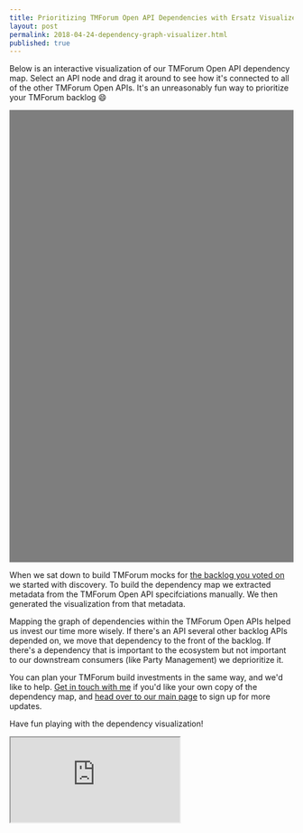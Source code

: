 ```yaml
---
title: Prioritizing TMForum Open API Dependencies with Ersatz Visualizer
layout: post
permalink: 2018-04-24-dependency-graph-visualizer.html
published: true
---
```


Below is an interactive visualization of our TMForum Open API dependency map. Select an API node and drag it around to see how it's connected to all of the other TMForum Open APIs. It's an unreasonably fun way to prioritize your TMForum backlog 😄

<link href="http://visjs.org/dist/vis-network.min.css" rel="stylesheet" type="text/css"/>

<style type="text/css">
    #tmfdeps {
            /* width: 1900px; */
            height: 800px;
            background-color:rgba(0, 0, 0, 0.5);
            /* border: 1px solid lightgray; */
    }
</style>

<div id="tmfdeps"></div>

<script type="text/javascript" src="http://visjs.org/dist/vis.js"></script>

<script type="text/javascript">
  // create an array with nodes
  var nodes = new vis.DataSet([
    {
      'id': '666',
      'label': 'TMF666 - Account Management API',
      'shape': 'box'
    },
    {
      'id': '640',
      'label': 'TMF640 - Activation and Configuration API',
      'shape': 'box'
    },
    {
      'id': '647',
      'label': 'TMF647 - Address API',
      'shape': 'box'
    },
    {
      'id': '651',
      'label': 'TMF651 - Agreement Management API',
      'shape': 'box'
    },
    {
      'id': '642',
      'label': 'TMF642 - Alarm Management API',
      'shape': 'box'
    },
    {
      'id': '646',
      'label': 'TMF646 - Appointment API',
      'shape': 'box'
    },
    {
      'id': '636',
      'label': 'TMF636 - Billing Management API',
      'shape': 'box'
    },
    {
      'id': '655',
      'label': 'TMF655 - Change Management API',
      'shape': 'box'
    },
    {
      'id': '681',
      'label': 'TMF681 - Communication API',
      'shape': 'box'
    },
    {
      'id': '678',
      'label': 'TMF678 - Customer Bill Management API',
      'shape': 'box'
    },
    {
      'id': '629',
      'label': 'TMF629 - Customer Management API',
      'shape': 'box'
    },
    {
      'id': '667',
      'label': 'TMF667 - Document Management API',
      'shape': 'box'
    },
    {
      'id': '662',
      'label': 'TMF662 - Entity Catalog Management API',
      'shape': 'box'
    },
    {
      'id': '673',
      'label': 'TMF673 - Geographic Address Management API',
      'shape': 'box'
    },
    {
      'id': '675',
      'label': 'TMF675 - Geographic Location Management API',
      'shape': 'box'
    },
    {
      'id': '674',
      'label': 'TMF674 - Geographic Site Management API',
      'shape': 'box'
    },
    {
      'id': '658',
      'label': 'TMF658 - Loyalty Management API',
      'shape': 'box'
    },
    {
      'id': '650',
      'label': 'TMF650 - Onboarding Management API',
      'shape': 'box'
    },
    {
      'id': '668',
      'label': 'TMF668 - Partnership Type Management API',
      'shape': 'box'
    },
    {
      'id': '632',
      'label': 'TMF632 - Party Management API',
      'shape': 'box'
    },
    {
      'id': '669',
      'label': 'TMF669 - Party Role Management API',
      'shape': 'box'
    },
    {
      'id': '676',
      'label': 'TMF676 - Payment Management API',
      'shape': 'box'
    },
    {
      'id': '670',
      'label': 'TMF670 - Payment Methods API',
      'shape': 'box'
    },
    {
      'id': '628',
      'label': 'TMF628 - Performance Management API',
      'shape': 'box'
    },
    {
      'id': '649',
      'label': 'TMF649 - Performance Management Threshold API',
      'shape': 'box'
    },
    {
      'id': '654',
      'label': 'TMF654 - Prepay Balance Management API',
      'shape': 'box'
    },
    {
      'id': '644',
      'label': 'TMF644 - Privacy Management API',
      'shape': 'box'
    },
    {
      'id': '620',
      'label': 'TMF620 - Product Catalog Management API',
      'shape': 'box'
    },
    {
      'id': '637',
      'label': 'TMF637 - Product Inventory Management API',
      'shape': 'box'
    },
    {
      'id': '679',
      'label': 'TMF679 - Product Offering Qualification API',
      'shape': 'box'
    },
    {
      'id': '622',
      'label': 'TMF622 - Product Ordering API',
      'shape': 'box'
    },
    {
      'id': '671',
      'label': 'TMF671 - Promotion API',
      'shape': 'box'
    },
    {
      'id': '648',
      'label': 'TMF648 - Quote Management API',
      'shape': 'box'
    },
    {
      'id': '680',
      'label': 'TMF680 - Recommendation API',
      'shape': 'box'
    },
    {
      'id': '634',
      'label': 'TMF634 - Resource Catalog Management API',
      'shape': 'box'
    },
    {
      'id': '664',
      'label': 'TMF664 - Resource Function Activation and Configuration API',
      'shape': 'box'
    },
    {
      'id': '639',
      'label': 'TMF639 - Resource Inventory Management API',
      'shape': 'box'
    },
    {
      'id': '652',
      'label': 'TMF652 - Resource Ordering Management API',
      'shape': 'box'
    },
    {
      'id': '623',
      'label': 'TMF623 - SLA Management API',
      'shape': 'box'
    },
    {
      'id': '633',
      'label': 'TMF633 - Service Catalog API',
      'shape': 'box'
    },
    {
      'id': '638',
      'label': 'TMF638 - Service Inventory Management API',
      'shape': 'box'
    },
    {
      'id': '641',
      'label': 'TMF641 - Service Ordering Management API',
      'shape': 'box'
    },
    {
      'id': '656',
      'label': 'TMF656 - Service Problem Management API (SPM)',
      'shape': 'box'
    },
    {
      'id': '645',
      'label': 'TMF645 - Service Qualification API',
      'shape': 'box'
    },
    {
      'id': '657',
      'label': 'TMF657 - Service Quality Management API',
      'shape': 'box'
    },
    {
      'id': '653',
      'label': 'TMF653 - Service Test Management API',
      'shape': 'box'
    },
    {
      'id': '684',
      'label': 'TMF684 - Shipment Tracking API',
      'shape': 'box'
    },
    {
      'id': '663',
      'label': 'TMF663 - Shopping Cart API',
      'shape': 'box'
    },
    {
      'id': '621',
      'label': 'TMF621 - Trouble Ticket API',
      'shape': 'box'
    },
    {
      'id': '677',
      'label': 'TMF677 - Usage Consumption Management API',
      'shape': 'box'
    },
    {
      'id': '635',
      'label': 'TMF635 - Usage Management API',
      'shape': 'box'
    },
    {
      'id': '672',
      'label': 'TMF672 - User Roles and Permissions API',
      'shape': 'box'
    }
  ])
  // create an array with edges
  var edges = new vis.DataSet([
    {
      'from': '666',
      'to': '650',
      'arrows': 'to'
    },
    {
      'from': '666',
      'to': '632',
      'arrows': 'to'
    },
    {
      'from': '666',
      'to': '670',
      'arrows': 'to'
    },
    {
      'from': '640',
      'to': '638',
      'arrows': 'to'
    },
    {
      'from': '640',
      'to': '633',
      'arrows': 'to'
    },
    {
      'from': '640',
      'to': '639',
      'arrows': 'to'
    },
    {
      'from': '640',
      'to': '634',
      'arrows': 'to'
    },
    {
      'from': '640',
      'to': '632',
      'arrows': 'to'
    },
    {
      'from': '651',
      'to': '620',
      'arrows': 'to'
    },
    {
      'from': '651',
      'to': '632',
      'arrows': 'to'
    },
    {
      'from': '651',
      'to': '667',
      'arrows': 'to'
    },
    {
      'from': '646',
      'to': '647',
      'arrows': 'to'
    },
    {
      'from': '646',
      'to': '667',
      'arrows': 'to'
    },
    {
      'from': '646',
      'to': '629',
      'arrows': 'to'
    },
    {
      'from': '646',
      'to': '632',
      'arrows': 'to'
    },
    {
      'from': '646',
      'to': '622',
      'arrows': 'to'
    },
    {
      'from': '646',
      'to': '621',
      'arrows': 'to'
    },
    {
      'from': '636',
      'to': '629',
      'arrows': 'to'
    },
    {
      'from': '636',
      'to': '632',
      'arrows': 'to'
    },
    {
      'from': '655',
      'to': '623',
      'arrows': 'to'
    },
    {
      'from': '655',
      'to': '638',
      'arrows': 'to'
    },
    {
      'from': '655',
      'to': '632',
      'arrows': 'to'
    },
    {
      'from': '655',
      'to': '667',
      'arrows': 'to'
    },
    {
      'from': '681',
      'to': '667',
      'arrows': 'to'
    },
    {
      'from': '681',
      'to': '632',
      'arrows': 'to'
    },
    {
      'from': '678',
      'to': '667',
      'arrows': 'to'
    },
    {
      'from': '678',
      'to': '636',
      'arrows': 'to'
    },
    {
      'from': '678',
      'to': '666',
      'arrows': 'to'
    },
    {
      'from': '678',
      'to': '670',
      'arrows': 'to'
    },
    {
      'from': '678',
      'to': '632',
      'arrows': 'to'
    },
    {
      'from': '629',
      'to': '666',
      'arrows': 'to'
    },
    {
      'from': '629',
      'to': '632',
      'arrows': 'to'
    },
    {
      'from': '629',
      'to': '650',
      'arrows': 'to'
    },
    {
      'from': '629',
      'to': '670',
      'arrows': 'to'
    },
    {
      'from': '667',
      'to': '632',
      'arrows': 'to'
    },
    {
      'from': '667',
      'to': '629',
      'arrows': 'to'
    },
    {
      'from': '662',
      'to': '632',
      'arrows': 'to'
    },
    {
      'from': '662',
      'to': '667',
      'arrows': 'to'
    },
    {
      'from': '674',
      'to': '647',
      'arrows': 'to'
    },
    {
      'from': '674',
      'to': '675',
      'arrows': 'to'
    },
    {
      'from': '674',
      'to': '673',
      'arrows': 'to'
    },
    {
      'from': '674',
      'to': '632',
      'arrows': 'to'
    },
    {
      'from': '650',
      'to': '632',
      'arrows': 'to'
    },
    {
      'from': '650',
      'to': '651',
      'arrows': 'to'
    },
    {
      'from': '650',
      'to': '666',
      'arrows': 'to'
    },
    {
      'from': '668',
      'to': '632',
      'arrows': 'to'
    },
    {
      'from': '668',
      'to': '651',
      'arrows': 'to'
    },
    {
      'from': '668',
      'to': '666',
      'arrows': 'to'
    },
    {
      'from': '668',
      'to': '669',
      'arrows': 'to'
    },
    {
      'from': '669',
      'to': '666',
      'arrows': 'to'
    },
    {
      'from': '669',
      'to': '632',
      'arrows': 'to'
    },
    {
      'from': '669',
      'to': '670',
      'arrows': 'to'
    },
    {
      'from': '669',
      'to': '650',
      'arrows': 'to'
    },
    {
      'from': '676',
      'to': '666',
      'arrows': 'to'
    },
    {
      'from': '676',
      'to': '629',
      'arrows': 'to'
    },
    {
      'from': '676',
      'to': '636',
      'arrows': 'to'
    },
    {
      'from': '676',
      'to': '678',
      'arrows': 'to'
    },
    {
      'from': '676',
      'to': '620',
      'arrows': 'to'
    },
    {
      'from': '676',
      'to': '632',
      'arrows': 'to'
    },
    {
      'from': '676',
      'to': '652',
      'arrows': 'to'
    },
    {
      'from': '676',
      'to': '622',
      'arrows': 'to'
    },
    {
      'from': '676',
      'to': '641',
      'arrows': 'to'
    },
    {
      'from': '670',
      'to': '666',
      'arrows': 'to'
    },
    {
      'from': '670',
      'to': '629',
      'arrows': 'to'
    },
    {
      'from': '670',
      'to': '632',
      'arrows': 'to'
    },
    {
      'from': '670',
      'to': '658',
      'arrows': 'to'
    },
    {
      'from': '654',
      'to': '666',
      'arrows': 'to'
    },
    {
      'from': '654',
      'to': '637',
      'arrows': 'to'
    },
    {
      'from': '654',
      'to': '639',
      'arrows': 'to'
    },
    {
      'from': '654',
      'to': '620',
      'arrows': 'to'
    },
    {
      'from': '654',
      'to': '670',
      'arrows': 'to'
    },
    {
      'from': '654',
      'to': '632',
      'arrows': 'to'
    },
    {
      'from': '644',
      'to': '632',
      'arrows': 'to'
    },
    {
      'from': '644',
      'to': '620',
      'arrows': 'to'
    },
    {
      'from': '620',
      'to': '632',
      'arrows': 'to'
    },
    {
      'from': '620',
      'to': '650',
      'arrows': 'to'
    },
    {
      'from': '620',
      'to': '667',
      'arrows': 'to'
    },
    {
      'from': '620',
      'to': '623',
      'arrows': 'to'
    },
    {
      'from': '620',
      'to': '633',
      'arrows': 'to'
    },
    {
      'from': '620',
      'to': '668',
      'arrows': 'to'
    },
    {
      'from': '637',
      'to': '650',
      'arrows': 'to'
    },
    {
      'from': '637',
      'to': '668',
      'arrows': 'to'
    },
    {
      'from': '637',
      'to': '636',
      'arrows': 'to'
    },
    {
      'from': '637',
      'to': '620',
      'arrows': 'to'
    },
    {
      'from': '637',
      'to': '633',
      'arrows': 'to'
    },
    {
      'from': '637',
      'to': '651',
      'arrows': 'to'
    },
    {
      'from': '637',
      'to': '632',
      'arrows': 'to'
    },
    {
      'from': '679',
      'to': '620',
      'arrows': 'to'
    },
    {
      'from': '679',
      'to': '632',
      'arrows': 'to'
    },
    {
      'from': '622',
      'to': '650',
      'arrows': 'to'
    },
    {
      'from': '622',
      'to': '668',
      'arrows': 'to'
    },
    {
      'from': '622',
      'to': '636',
      'arrows': 'to'
    },
    {
      'from': '622',
      'to': '632',
      'arrows': 'to'
    },
    {
      'from': '622',
      'to': '637',
      'arrows': 'to'
    },
    {
      'from': '622',
      'to': '629',
      'arrows': 'to'
    },
    {
      'from': '622',
      'to': '679',
      'arrows': 'to'
    },
    {
      'from': '622',
      'to': '620',
      'arrows': 'to'
    },
    {
      'from': '648',
      'to': '636',
      'arrows': 'to'
    },
    {
      'from': '648',
      'to': '650',
      'arrows': 'to'
    },
    {
      'from': '648',
      'to': '651',
      'arrows': 'to'
    },
    {
      'from': '648',
      'to': '632',
      'arrows': 'to'
    },
    {
      'from': '648',
      'to': '667',
      'arrows': 'to'
    },
    {
      'from': '648',
      'to': '646',
      'arrows': 'to'
    },
    {
      'from': '648',
      'to': '637',
      'arrows': 'to'
    },
    {
      'from': '648',
      'to': '622',
      'arrows': 'to'
    },
    {
      'from': '648',
      'to': '620',
      'arrows': 'to'
    },
    {
      'from': '680',
      'to': '637',
      'arrows': 'to'
    },
    {
      'from': '680',
      'to': '620',
      'arrows': 'to'
    },
    {
      'from': '680',
      'to': '632',
      'arrows': 'to'
    },
    {
      'from': '634',
      'to': '632',
      'arrows': 'to'
    },
    {
      'from': '634',
      'to': '667',
      'arrows': 'to'
    },
    {
      'from': '634',
      'to': '675',
      'arrows': 'to'
    },
    {
      'from': '634',
      'to': '647',
      'arrows': 'to'
    },
    {
      'from': '664',
      'to': '675',
      'arrows': 'to'
    },
    {
      'from': '664',
      'to': '647',
      'arrows': 'to'
    },
    {
      'from': '664',
      'to': '634',
      'arrows': 'to'
    },
    {
      'from': '664',
      'to': '632',
      'arrows': 'to'
    },
    {
      'from': '639',
      'to': '632',
      'arrows': 'to'
    },
    {
      'from': '639',
      'to': '667',
      'arrows': 'to'
    },
    {
      'from': '639',
      'to': '634',
      'arrows': 'to'
    },
    {
      'from': '639',
      'to': '647',
      'arrows': 'to'
    },
    {
      'from': '639',
      'to': '675',
      'arrows': 'to'
    },
    {
      'from': '652',
      'to': '646',
      'arrows': 'to'
    },
    {
      'from': '652',
      'to': '632',
      'arrows': 'to'
    },
    {
      'from': '652',
      'to': '647',
      'arrows': 'to'
    },
    {
      'from': '652',
      'to': '675',
      'arrows': 'to'
    },
    {
      'from': '652',
      'to': '634',
      'arrows': 'to'
    },
    {
      'from': '652',
      'to': '639',
      'arrows': 'to'
    },
    {
      'from': '633',
      'to': '632',
      'arrows': 'to'
    },
    {
      'from': '633',
      'to': '667',
      'arrows': 'to'
    },
    {
      'from': '638',
      'to': '633',
      'arrows': 'to'
    },
    {
      'from': '638',
      'to': '632',
      'arrows': 'to'
    },
    {
      'from': '638',
      'to': '622',
      'arrows': 'to'
    },
    {
      'from': '638',
      'to': '639',
      'arrows': 'to'
    },
    {
      'from': '638',
      'to': '637',
      'arrows': 'to'
    },
    {
      'from': '638',
      'to': '641',
      'arrows': 'to'
    },
    {
      'from': '641',
      'to': '632',
      'arrows': 'to'
    },
    {
      'from': '641',
      'to': '633',
      'arrows': 'to'
    },
    {
      'from': '641',
      'to': '639',
      'arrows': 'to'
    },
    {
      'from': '641',
      'to': '637',
      'arrows': 'to'
    },
    {
      'from': '641',
      'to': '638',
      'arrows': 'to'
    },
    {
      'from': '641',
      'to': '646',
      'arrows': 'to'
    },
    {
      'from': '641',
      'to': '622',
      'arrows': 'to'
    },
    {
      'from': '641',
      'to': '641',
      'arrows': 'to'
    },
    {
      'from': '641',
      'to': '652',
      'arrows': 'to'
    },
    {
      'from': '656',
      'to': '621',
      'arrows': 'to'
    },
    {
      'from': '656',
      'to': '638',
      'arrows': 'to'
    },
    {
      'from': '656',
      'to': '632',
      'arrows': 'to'
    },
    {
      'from': '656',
      'to': '639',
      'arrows': 'to'
    },
    {
      'from': '656',
      'to': '675',
      'arrows': 'to'
    },
    {
      'from': '656',
      'to': '647',
      'arrows': 'to'
    },
    {
      'from': '656',
      'to': '642',
      'arrows': 'to'
    },
    {
      'from': '656',
      'to': '623',
      'arrows': 'to'
    },
    {
      'from': '656',
      'to': '637',
      'arrows': 'to'
    },
    {
      'from': '645',
      'to': '632',
      'arrows': 'to'
    },
    {
      'from': '645',
      'to': '633',
      'arrows': 'to'
    },
    {
      'from': '657',
      'to': '632',
      'arrows': 'to'
    },
    {
      'from': '657',
      'to': '633',
      'arrows': 'to'
    },
    {
      'from': '657',
      'to': '673',
      'arrows': 'to'
    },
    {
      'from': '653',
      'to': '633',
      'arrows': 'to'
    },
    {
      'from': '653',
      'to': '638',
      'arrows': 'to'
    },
    {
      'from': '684',
      'to': '622',
      'arrows': 'to'
    },
    {
      'from': '663',
      'to': '641',
      'arrows': 'to'
    },
    {
      'from': '663',
      'to': '622',
      'arrows': 'to'
    },
    {
      'from': '663',
      'to': '652',
      'arrows': 'to'
    },
    {
      'from': '663',
      'to': '673',
      'arrows': 'to'
    },
    {
      'from': '663',
      'to': '675',
      'arrows': 'to'
    },
    {
      'from': '621',
      'to': '632',
      'arrows': 'to'
    },
    {
      'from': '621',
      'to': '636',
      'arrows': 'to'
    },
    {
      'from': '621',
      'to': '629',
      'arrows': 'to'
    },
    {
      'from': '677',
      'to': '632',
      'arrows': 'to'
    },
    {
      'from': '677',
      'to': '639',
      'arrows': 'to'
    },
    {
      'from': '635',
      'to': '632',
      'arrows': 'to'
    },
    {
      'from': '635',
      'to': '620',
      'arrows': 'to'
    },
    {
      'from': '672',
      'to': '632',
      'arrows': 'to'
    }
  ])
  // create a network
  var container = document.getElementById('tmfdeps')
  var data = {
    nodes: nodes,
    edges: edges
  }
  var options = {}
  var network = new vis.Network(container, data, options)
</script>

When we sat down to build TMForum mocks for [the backlog you voted on](https://docs.google.com/forms/d/e/1FAIpQLSfSe94015z7HtFO7HCyavmtcLdF3ogxaWvUMMstmlPX-2GDJQ/viewform) we started with discovery. To build the dependency map we extracted metadata from the TMForum Open API specifciations manually. We then generated the visualization from that metadata.

Mapping the graph of dependencies within the TMForum Open APIs helped us invest our time more wisely. If there's an API several other backlog APIs depended on, we move that dependency to the front of the backlog. If there's a dependency that is important to the ecosystem but not important to our downstream consumers (like Party Management) we deprioritize it.

You can plan your TMForum build investments in the same way, and we'd like to help. [Get in touch with me](mailto:alex@ersatz.io) if you'd like your own copy of the dependency map, and [head over to our main page](http://ersatz.io/) to sign up for more updates.

Have fun playing with the dependency visualization!

<iframe src="https://raw.githubusercontent.com/ersatzio/ersatzio.github.io/master/assets/html/depmap.html"></iframe>

